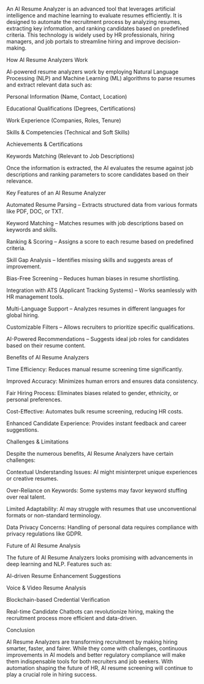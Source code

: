 An AI Resume Analyzer is an advanced tool that leverages artificial intelligence and machine learning to evaluate resumes efficiently. It is designed to automate the recruitment process by analyzing resumes, extracting key information, and ranking candidates based on predefined criteria. This technology is widely used by HR professionals, hiring managers, and job portals to streamline hiring and improve decision-making.

How AI Resume Analyzers Work

AI-powered resume analyzers work by employing Natural Language Processing (NLP) and Machine Learning (ML) algorithms to parse resumes and extract relevant data such as:

Personal Information (Name, Contact, Location)

Educational Qualifications (Degrees, Certifications)

Work Experience (Companies, Roles, Tenure)

Skills & Competencies (Technical and Soft Skills)

Achievements & Certifications

Keywords Matching (Relevant to Job Descriptions)

Once the information is extracted, the AI evaluates the resume against job descriptions and ranking parameters to score candidates based on their relevance.

Key Features of an AI Resume Analyzer

Automated Resume Parsing – Extracts structured data from various formats like PDF, DOC, or TXT.

Keyword Matching – Matches resumes with job descriptions based on keywords and skills.

Ranking & Scoring – Assigns a score to each resume based on predefined criteria.

Skill Gap Analysis – Identifies missing skills and suggests areas of improvement.

Bias-Free Screening – Reduces human biases in resume shortlisting.

Integration with ATS (Applicant Tracking Systems) – Works seamlessly with HR management tools.

Multi-Language Support – Analyzes resumes in different languages for global hiring.

Customizable Filters – Allows recruiters to prioritize specific qualifications.

AI-Powered Recommendations – Suggests ideal job roles for candidates based on their resume content.

Benefits of AI Resume Analyzers

Time Efficiency: Reduces manual resume screening time significantly.

Improved Accuracy: Minimizes human errors and ensures data consistency.

Fair Hiring Process: Eliminates biases related to gender, ethnicity, or personal preferences.

Cost-Effective: Automates bulk resume screening, reducing HR costs.

Enhanced Candidate Experience: Provides instant feedback and career suggestions.

Challenges & Limitations

Despite the numerous benefits, AI Resume Analyzers have certain challenges:

Contextual Understanding Issues: AI might misinterpret unique experiences or creative resumes.

Over-Reliance on Keywords: Some systems may favor keyword stuffing over real talent.

Limited Adaptability: AI may struggle with resumes that use unconventional formats or non-standard terminology.

Data Privacy Concerns: Handling of personal data requires compliance with privacy regulations like GDPR.

Future of AI Resume Analysis

The future of AI Resume Analyzers looks promising with advancements in deep learning and NLP. Features such as:

AI-driven Resume Enhancement Suggestions

Voice & Video Resume Analysis

Blockchain-based Credential Verification

Real-time Candidate Chatbots
can revolutionize hiring, making the recruitment process more efficient and data-driven.

Conclusion

AI Resume Analyzers are transforming recruitment by making hiring smarter, faster, and fairer. While they come with challenges, continuous improvements in AI models and better regulatory compliance will make them indispensable tools for both recruiters and job seekers. With automation shaping the future of HR, AI resume screening will continue to play a crucial role in hiring success.
